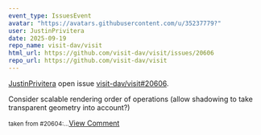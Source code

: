 ```yaml
---
event_type: IssuesEvent
avatar: "https://avatars.githubusercontent.com/u/35237779?"
user: JustinPrivitera
date: 2025-09-19
repo_name: visit-dav/visit
html_url: https://github.com/visit-dav/visit/issues/20606
repo_url: https://github.com/visit-dav/visit
---
```


<a href='https://github.com/JustinPrivitera' target='_blank'>JustinPrivitera</a> open issue <a href='https://github.com/visit-dav/visit/issues/20606' target='_blank'>visit-dav/visit#20606</a>.

<p>Consider scalable rendering order of operations (allow shadowing to take transparent geometry into account?)</p><small>taken from #20604:...</small><a href='https://github.com/visit-dav/visit/issues/20606' target='_blank'>View Comment</a>